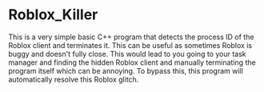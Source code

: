 # Roblox_Killer

This is a very simple basic C++ program that detects the process ID of the Roblox client and terminates it. This can be useful as sometimes Roblox is buggy and doesn't fully close. This would lead to you going to your task manager and finding the hidden Roblox client and manually terminating the program itself which can be annoying. To bypass this, this program will automatically resolve this Roblox glitch. 
